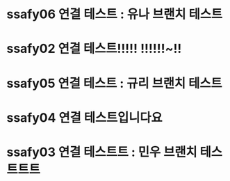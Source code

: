 # ssafy06 연결 테스트 : 유나 브랜치 테스트
# ssafy02 연결 테스트!!!!! !!!!!!~!!
# ssafy05 연결 테스트 : 규리 브랜치 테스트
# ssafy04 연결 테스트입니다요
# ssafy03 연결 테스트트 : 민우 브랜치 테스트트트